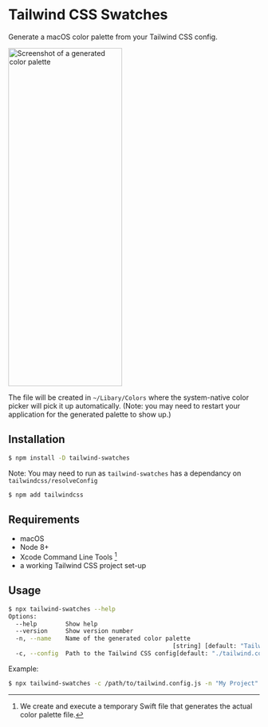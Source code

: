 # Tailwind CSS Swatches

Generate a macOS color palette from your Tailwind CSS config.

<img src="http://f.pb.io/twswatches-screenshot.png" alt="Screenshot of a generated color palette" width="228" height="678" />

The file will be created in `~/Libary/Colors` where the system-native color picker will pick it up automatically. (Note: you may need to restart your application for the generated palette to show up.)

## Installation

```bash
$ npm install -D tailwind-swatches
```
Note: You may need to run as `tailwind-swatches` has a dependancy on `tailwindcss/resolveConfig`
```bash
$ npm add tailwindcss  
```

## Requirements

- macOS
- Node 8+
- Xcode Command Line Tools [^1]
- a working Tailwind CSS project set-up

## Usage

```bash
$ npx tailwind-swatches --help
Options:
  --help        Show help                                              [boolean]
  --version     Show version number                                    [boolean]
  -n, --name    Name of the generated color palette
                                              [string] [default: "Tailwind CSS"]
  -c, --config  Path to the Tailwind CSS config[default: "./tailwind.config.js"]
```

Example:

```bash
$ npx tailwind-swatches -c /path/to/tailwind.config.js -n "My Project"
```

[^1]: We create and execute a temporary Swift file that generates the actual color palette file.
